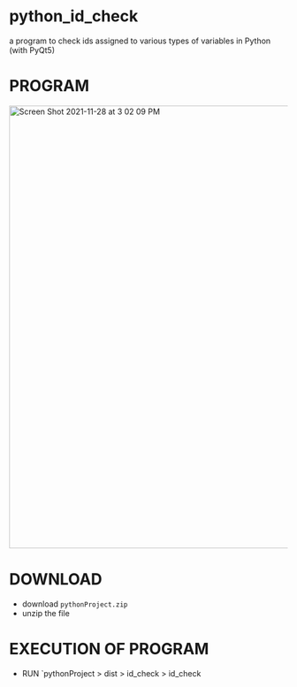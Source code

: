 # python_id_check
a program to check ids assigned to various types of variables in Python (with PyQt5)

# PROGRAM
<img width="801" alt="Screen Shot 2021-11-28 at 3 02 09 PM" src="https://user-images.githubusercontent.com/61719257/143731546-c73963ef-7d04-48dc-b481-79a1eedade42.png">

# DOWNLOAD
- download `pythonProject.zip`
- unzip the file

# EXECUTION OF PROGRAM
- RUN `pythonProject > dist > id_check > id_check
